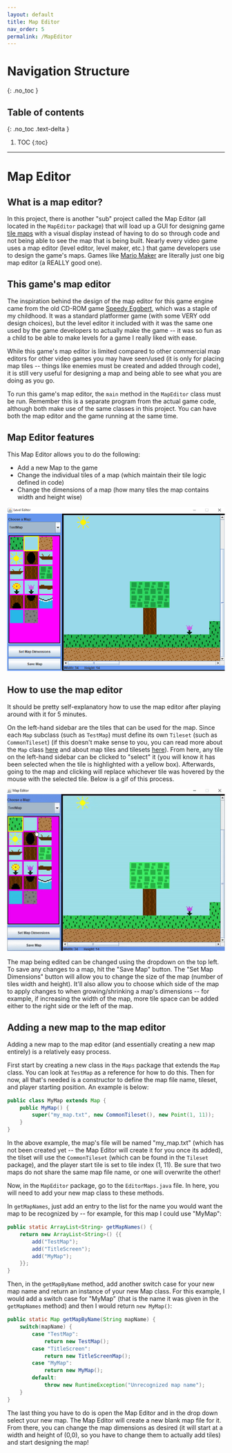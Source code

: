 ```yaml
---
layout: default
title: Map Editor
nav_order: 5
permalink: /MapEditor
---
```


# Navigation Structure
{: .no_toc }

## Table of contents
{: .no_toc .text-delta }

1. TOC
{:toc}

---

# Map Editor

## What is a map editor?

In this project, there is another "sub" project called the Map Editor (all located in the `MapEditor` package) that will load up
a GUI for designing game [tile maps](/GameDetails/Map/MapTilesAndTilesets) with a visual display instead of having to do so through
code and not being able to see the map that is being built. Nearly every video game uses a map editor (level editor, level maker, etc.)
that game developers use to design the game's maps. Games like [Mario Maker](https://www.youtube.com/watch?v=tZ5g5n-6OFg) are literally
just one big map editor (a REALLY good one).

## This game's map editor

The inspiration behind the design of the map editor for this game engine came from the old CD-ROM game [Speedy Eggbert](https://en.wikipedia.org/wiki/Speedy_Eggbert),
which was a staple of my childhood. It was a standard platformer game (with some VERY odd design choices), but the level editor it included with it
was the same one used by the game developers to actually make the game -- it was so fun as a child to be able to make levels
for a game I really liked with ease.

While this game's map editor is limited compared to other commercial map editors for other video games you may have seen/used
(it is only for placing map tiles -- things like enemies must be created and added through code), it is still very useful for designing
a map and being able to see what you are doing as you go.

To run this game's map editor, the `main` method in the `MapEditor` class must be run. Remember this is a separate program
from the actual game code, although both make use of the same classes in this project. You can have both the map editor and the game
running at the same time.

## Map Editor features

This Map Editor allows you to do the following:

- Add a new Map to the game
- Change the individual tiles of a map (which maintain their tile logic defined in code)
- Change the dimensions of a map (how many tiles the map contains width and height wise)

![map-editor.png](../assets/images/map-editor.PNG)

## How to use the map editor

It should be pretty self-explanatory how to use the map editor after playing around with it for 5 minutes. 

On the left-hand sidebar are the tiles that can be used for the map. Since each `Map` subclass (such as `TestMap`) must define
its own `Tileset` (such as `CommonTileset`) (if this doesn't make sense to you, you can read more about the `Map` class [here](/GameDetails/Map) and 
about map tiles and tilesets [here](/GameDetails/Map/MapTilesAndTilesets)). From here, any tile on the left-hand sidebar can be clicked to "select" it
(you will know it has been selected when the tile is highlighted with a yellow box). Afterwards, going to the map and clicking will
replace whichever tile was hovered by the mouse with the selected tile. Below is a gif of this process.

![map-editor-usage.gif](../assets/images/map-editor-usage.gif)

The map being edited can be changed using the dropdown on the top left. To save any changes to a map, hit the "Save Map"
button. The "Set Map Dimensions" button will allow you to change the size of the map (number of tiles width and height). It'll also
allow you to choose which side of the map to apply changes to when growing/shrinking a map's dimensions -- for example, if increasing
the width of the map, more tile space can be added either to the right side or the left of the map.

## Adding a new map to the map editor

Adding a new map to the map editor (and essentially creating a new map entirely) is a relatively easy process.

First start by creating a new class in the `Maps` package that extends the `Map` class. You can look at `TestMap` as a reference for how to do this.
Then for now, all that's needed is a constructor to define the map file name, tileset, and player starting position. An example is below:

```java
public class MyMap extends Map {
    public MyMap() {
        super("my_map.txt", new CommonTileset(), new Point(1, 11));
    }
}
```

In the above example, the map's file will be named "my_map.txt" (which has not been created yet -- the Map Editor will create it for you once its added),
the tilset will use the `CommonTileset` (which can be found in the `Tileset` package), and the player start tile is set to tile index (1, 11). Be sure
that two maps do not share the same map file name, or one will overwrite the other!

Now, in the `MapEditor` package, go to the `EditorMaps.java` file. In here, you will need to add your new map class to these methods.

In `getMapNames`, just add an entry to the list for the name you would want the map to be recognized by -- for example, for this map
I could use "MyMap":

```java
public static ArrayList<String> getMapNames() {
    return new ArrayList<String>() {{
        add("TestMap");
        add("TitleScreen");
        add("MyMap");
    }};
}
```

Then, in the `getMapByName` method, add another switch case for your new map name and return an instance of your new Map class.
For this example, I would add a switch case for "MyMap" (that is the name it was given in the `getMapNames` method) and then
I would return `new MyMap()`:

```java
public static Map getMapByName(String mapName) {
    switch(mapName) {
        case "TestMap":
            return new TestMap();
        case "TitleScreen":
            return new TitleScreenMap();
        case "MyMap":
            return new MyMap();
        default:
            throw new RuntimeException("Unrecognized map name");
    }
}
```

The last thing you have to do is open the Map Editor and in the drop down select your new map. The Map Editor will create a new
blank map file for it. From there, you can change the map dimensions as desired (it will start at a width and height of (0,0), so
you have to change them to actually add tiles) and start designing the map! 





